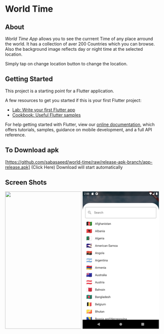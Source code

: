 # World Time

## About

_World Time App_ allows you to see the currrent Time of any place arround the world. It has a collection of aver 200 Countries which you can browse. Also the background image reflects day or night time at the selected location.

Simply tap on change location button to change the location.

## Getting Started

This project is a starting point for a Flutter application.

A few resources to get you started if this is your first Flutter project:

- [Lab: Write your first Flutter app](https://flutter.dev/docs/get-started/codelab)
- [Cookbook: Useful Flutter samples](https://flutter.dev/docs/cookbook)

For help getting started with Flutter, view our
[online documentation](https://flutter.dev/docs), which offers tutorials,
samples, guidance on mobile development, and a full API reference.

## To Download apk

[https://github.com/sabasaeed/world-time/raw/release-apk-branch/app-release.apk] (Click Here)
Download will start automatically

## Screen Shots

<div>
<img src="images/screen_shot.png" width="250" height="450" style="display-inline-block">
<img src="images/screen_shot2.png" width="250" height="450" style="display-inline-block">
</div>
